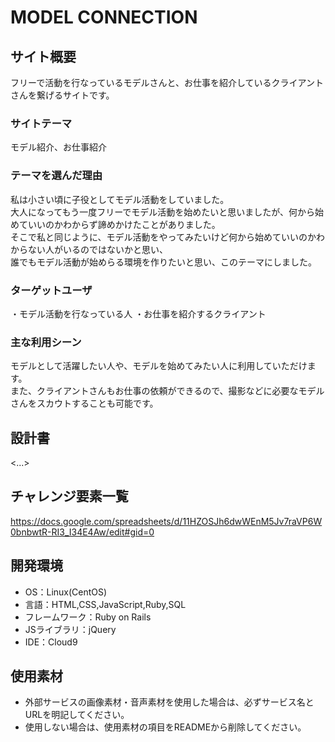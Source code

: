 # MODEL CONNECTION

## サイト概要
フリーで活動を行なっているモデルさんと、お仕事を紹介しているクライアントさんを繋げるサイトです。

### サイトテーマ
モデル紹介、お仕事紹介

### テーマを選んだ理由
私は小さい頃に子役としてモデル活動をしていました。</br>
大人になってもう一度フリーでモデル活動を始めたいと思いましたが、何から始めていいのかわからず諦めかけたことがありました。<br/>
そこで私と同じように、モデル活動をやってみたいけど何から始めていいのかわからない人がいるのではないかと思い、</br>
誰でもモデル活動が始めらる環境を作りたいと思い、このテーマにしました。


### ターゲットユーザ
・モデル活動を行なっている人
・お仕事を紹介するクライアント

### 主な利用シーン
モデルとして活躍したい人や、モデルを始めてみたい人に利用していただけます。</br>
また、クライアントさんもお仕事の依頼ができるので、撮影などに必要なモデルさんをスカウトすることも可能です。</br>



## 設計書
<...>

## チャレンジ要素一覧
<https://docs.google.com/spreadsheets/d/11HZOSJh6dwWEnM5Jv7raVP6W0bnbwtR-RI3_I34E4Aw/edit#gid=0>

## 開発環境
- OS：Linux(CentOS)
- 言語：HTML,CSS,JavaScript,Ruby,SQL
- フレームワーク：Ruby on Rails
- JSライブラリ：jQuery
- IDE：Cloud9

## 使用素材
- 外部サービスの画像素材・音声素材を使用した場合は、必ずサービス名とURLを明記してください。
- 使用しない場合は、使用素材の項目をREADMEから削除してください。